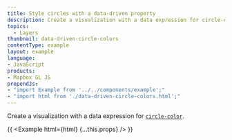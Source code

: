 ```yaml
---
title: Style circles with a data-driven property
description: Create a visualization with a data expression for circle-color.
topics:
  - Layers
thumbnail: data-driven-circle-colors
contentType: example
layout: example
language:
- JavaScript
products:
- Mapbox GL JS
prependJs:
- "import Example from '../../components/example';"
- "import html from './data-driven-circle-colors.html';"
---
```


Create a visualization with a data expression for [`circle-color`](/mapbox-gl-js/style-spec/layers/#paint-circle-circle-color).

{{ <Example html={html} {...this.props} /> }}
